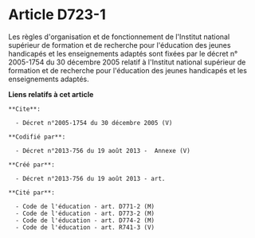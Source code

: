 # Article D723-1

Les règles d'organisation et de fonctionnement de l'Institut national supérieur de formation et de recherche pour l'éducation
des jeunes handicapés et les enseignements adaptés sont fixées par le décret n° 2005-1754 du 30 décembre 2005 relatif à
l'Institut national supérieur de formation et de recherche pour l'éducation des jeunes handicapés et les enseignements
adaptés.

**Liens relatifs à cet article**

	**Cite**:

	  - Décret n°2005-1754 du 30 décembre 2005 (V)

	**Codifié par**:

	  - Décret n°2013-756 du 19 août 2013 -  Annexe (V)

	**Créé par**:

	  - Décret n°2013-756 du 19 août 2013 - art.

	**Cité par**:

	  - Code de l'éducation - art. D771-2 (M)
	  - Code de l'éducation - art. D773-2 (M)
	  - Code de l'éducation - art. D774-2 (M)
	  - Code de l'éducation - art. R741-3 (V)
